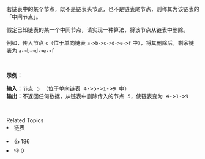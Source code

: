 <p>若链表中的某个节点，既不是链表头节点，也不是链表尾节点，则称其为该链表的「中间节点」。</p>

<p>假定已知链表的某一个中间节点，请实现一种算法，将该节点从链表中删除。</p>

<p>例如，传入节点&nbsp;<code>c</code>（位于单向链表&nbsp;<code>a-&gt;b-&gt;c-&gt;d-&gt;e-&gt;f</code>&nbsp;中），将其删除后，剩余链表为&nbsp;<code>a-&gt;b-&gt;d-&gt;e-&gt;f</code></p>

<p>&nbsp;</p>

<p><strong>示例：</strong></p>

<pre>
<strong>输入：</strong>节点&nbsp;5&nbsp;（位于单向链表&nbsp;4-&gt;5-&gt;1-&gt;9&nbsp;中）
<strong>输出：</strong>不返回任何数据，从链表中删除传入的节点 5，使链表变为&nbsp;4-&gt;1-&gt;9
</pre>

<p>&nbsp;</p>

<div><div>Related Topics</div><div><li>链表</li></div></div><br><div><li>👍 186</li><li>👎 0</li></div>